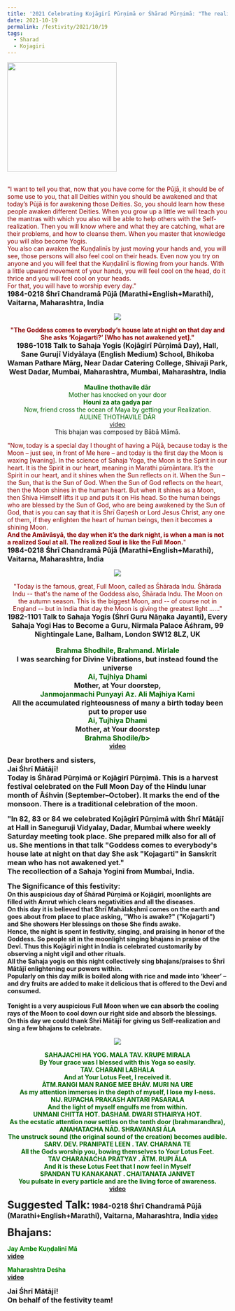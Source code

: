 ```yaml
---
title: '2021 Celebrating Kojāgirī Pūrṇimā or Śhārad Pūrṇimā: "The realized Soul is like the Full Moon" '
date: 2021-10-19
permalink: /festivity/2021/10/19
tags:
  - Sharad
  - Kojagiri
---
```


<div style="text-align: left"><img src="/images/image1.png" width="250" /></div><br>

<p>
<font color="DarkRed">"I want to tell you that, now that you have come for the Pūjā, it should be of some use to you, that all Deities within you should be awakened and that today’s Pūjā is for awakening those Deities. So, you should learn how these people awaken different Deities. When you grow up a little we will teach you the mantras with which you also will be able to help others with the Self-realization. Then you will know where and what they are catching, what are their problems, and how to cleanse them. When you master that knowledge you will also become Yogis.<br>
You also can awaken the Kuṇḍalinīs by just moving your hands and, you will see, those persons will also feel cool on their heads. Even now you try on anyone and you will feel that the Kuṇḍalinī is flowing from your hands. With a little upward movement of your hands, you will feel cool on the head, do it thrice and you will feel cool on your heads.<br>
For that, you will have to worship every day."</font><br>
<font size="+0"><b>1984-0218 Śhrī Chandramā Pūjā (Marathi+English+Marathi), Vaitarna, Maharashtra, India</b></font>
</p>

<div style="text-align: center"><img src="/images/image791.png" /></div>

<p style=" text-align:center;">
<font color="DarkRed"><b>"The Goddess comes to everybody’s house late at night on that day and She asks ‘Kojagarti?’ [Who has not awakened yet]."</b></font><br>
<font size="+0"><b>1986-1018 Talk to Sahaja Yogis (Kojāgirī Pūrṇimā Day), Hall, Sane Gurujī Vidyālaya (English Medium) School, Bhikoba Waman Pathare Mārg, Near Dadar Catering College, Shivaji Park, West Dadar, Mumbai, Maharashtra, Mumbai, Maharashtra, India</b></font><br>
<br>
<font color="DarkGreen"><b>Mauline thothavile dār</b><br>
Mother has knocked on your door<br>
<b>Houni za ata gadya par</b><br>
Now, friend cross the ocean of Maya by getting your Realization.<br>
AULINE THOTHAVILE DĀR</font><br>
<a href="https://youtu.be/TEFYMvTc6V0">video</a><br>
This bhajan was composed by Bābā Māmā.
</p>

<p>
<font color="DarkRed">"Now, today is a special day I thought of having a Pūjā, because today is the Moon – just see, in front of Me here – and today is the first day the Moon is waxing [waning]. In the science of Sahaja Yoga, the Moon is the Spirit in our heart. It is the Spirit in our heart, meaning in Marathi pūrṇāntara. It’s the Spirit in our heart, and it shines when the Sun reflects on it. When the Sun – the Sun, that is the Sun of God. When the Sun of God reflects on the heart, then the Moon shines in the human heart. But when it shines as a Moon, then Śhiva Himself lifts it up and puts it on His head. So the human beings who are blessed by the Sun of God, who are being awakened by the Sun of God, that is you can say that it is Śhrī Gaṇeśh or Lord Jesus Christ, any one of them, if they enlighten the heart of human beings, then it becomes a shining Moon.<br>
<b>And the Amāvāsyā, the day when it’s the dark night, is when a man is not a realized Soul at all. The realized Soul is like the Full Moon.</b>"</font><br>
<font size="+0"><b>1984-0218 Śhrī Chandramā Pūjā (Marathi+English+Marathi), Vaitarna, Maharashtra, India</b></font>
</p>

<div style="text-align: center"><img src="/images/image792.png" /></div>

<p style=" text-align:center;">
<font color="DarkRed">"Today is the famous, great, Full Moon, called as Śhārada Indu. Śhārada Indu -- that's the name of the Goddess also, Śhārada Indu. The Moon on the autumn season. This is the biggest Moon, and -- of course not in England -- but in India that day the Moon is giving the greatest light ......"</font><br>
<font size="+0"><b>1982-1101 Talk to Sahaja Yogis (Śhrī Guru Nāṇaka Jayanti), Every Sahaja Yogi Has to Become a Guru, Nirmala Palace Āśhram, 99 Nightingale Lane, Balham, London SW12 8LZ, UK</b></font><br>
<br>
<font color="DarkGreen"><font size="+0"><b>Brahma Shodhile, Brahmand. Mirlale</b></font></font><br>
<font size="+0"><b>I was searching for Divine Vibrations, but instead found the universe</b></font><br>
<font color="DarkGreen"><font size="+0"><b>Ai, Tujhiya Dhami</b></font></font><br>
<font size="+0"><b>Mother, at Your doorstep,</b></font><br>
<font color="DarkGreen"><font size="+0"><b>Janmojanmachi Punyayi Az. Ali Majhiya Kami</b></font></font><br>
<font size="+0"><b>All the accumulated righteousness of many a birth today been put to proper use</b></font><br>
<font color="DarkGreen"><font size="+0"><b>Ai, Tujhiya Dhami</b></font></font><br>
<font size="+0"><b>Mother, at Your doorstep</b></font><br>
<font color="DarkGreen"><font size="+0"><b>Brahma Shodile/b></font></font><br>
<a href="https://youtu.be/OV64d6HbXHs">video</a>
</p>

<p>
<font size="+0">Dear brothers and sisters,<br>
Jai Śhrī Mātājī!<br>
Today is Śhārad Pūrṇimā or Kojāgirī Pūrṇimā.  This is a harvest festival celebrated on the Full Moon Day of the Hindu lunar month of Āśhvin (September–October). It marks the end of the monsoon. There is a traditional celebration of the moon.</font>
</p>

<p>
<font size="+0"><b>"In 82, 83 or 84 we celebrated Kojāgirī Pūrṇimā with Śhrī Mātājī at Hall in Saneguruji Vidyalay, Dadar, Mumbai where weekly Saturday meeting took place. She prepared milk also for all of us.
She mentions in that talk "Goddess comes to everybody's house late at night on that day She ask "Kojagarti" in Sanskrit mean who has not awakened yet."<br>
The recollection of a Sahaja Yoginī from Mumbai, India.</b></font>
</p>

<p>
<font size="+0"><b>The Significance of this festivity:</b></font><br>
On this auspicious day of Śhārad Pūrṇimā or Kojāgirī, moonlights are filled with Amrut which clears negativities and all the diseases.<br>
On this day it is believed that Śhrī Mahālakṣhmī comes on the earth and goes about from place to place asking, "Who is awake?" ("Kojagarti") and She showers Her blessings on those She finds awake.<br>
Hence, the night is spent in festivity, singing, and praising in honor of the Goddess. So people sit in the moonlight singing bhajans in praise of the Devī. Thus this Kojāgirī night in India is celebrated customarily by observing a night vigil and other rituals.<br>
All the Sahaja yogis on this night collectively sing bhajans/praises to Śhrī Mātājī enlightening our powers within.<br>
Popularly on this day milk is boiled along with rice and made into  ‘kheer’ – and dry fruits are added to make it delicious that is offered to the Devī and consumed.<br>
<br>
Tonight is a very auspicious Full Moon when we can absorb the cooling rays of the Moon to cool down our right side and absorb the blessings.<br>
On this day we could thank Śhrī Mātājī for giving us Self-realization and sing a few bhajans to celebrate. 
</p>

<div style="text-align: center"><img src="/images/image793.png" /></div>

<p style="color:DarkGreen; text-align:center;">
<b>SAHAJACHI HA YOG. MALA TAV. KRUPE MIRALA</b><br>
By Your grace was I blessed with this Yoga so easily.<br>
<b>TAV. CHARANI LABHALA</b><br>
And at Your Lotus Feet, I received it.<br>
<b>ĀTM.RANGI MAN RANGE MEE BHĀV. MURI NA URE</b><br>
As my attention immerses in the depth of myself, I lose my I-ness.<br>
<b>NIJ. RUPACHA PRAKASH ANTARI PASARALA</b><br>
And the light of myself engulfs me from within.<br>
<b>UNMANI CHITTA HOT. DASHAM. DWARI STHAIRYA HOT.</b><br>
As the ecstatic attention now settles on the tenth door (brahmarandhra),<br>
<b>ANAHATACHA NĀD. SHRAVANASI ĀLA</b><br>
The unstruck sound (the original sound of the creation) becomes audible.<br>
<b>SARV. DEV. PRANIPATE LEEN . TAV. CHARANA TE</b><br>
All the Gods worship you, bowing themselves to Your Lotus Feet.<br>
<b>TAV CHARANACHA PRATYAY . ĀTM. RUPI ĀLA</b><br>
And it is these Lotus Feet that I now feel in Myself<br>
<b>SPANDAN TU KANAKANAT . CHAITANATA JANIVET</b><br>
You pulsate in every particle and are the living force of awareness.<br>
<a href="https://seven-teams.github.io/Videos_Links.html">video</a>
</p>

<font size="+2"><b>Suggested Talk:</b></font> 
<font size="+0"><b>1984-0218 Śhrī Chandramā Pūjā (Marathi+English+Marathi), Vaitarna, Maharashtra, India</b></font>
<a href="https://seven-teams.github.io/Videos_Links.html">video</a><br>

<font size="+2"><b>Bhajans:</b></font>

<p>
<font color="green"><b>Jay Ambe Kuṇḍalinī Mā</b></font><br>
<a href="https://seven-teams.github.io/Videos_Links.html">video</a>
</p>

<p>
<font color="green"><b>Maharashtra Deśha</b></font><br>
<a href="https://youtu.be/0gT3SnIwI4M">video</a> 
</p>

<p>
<font size="+0">Jai Śhrī Mātājī!<br>
On behalf of the festivity team!</font>
</p>